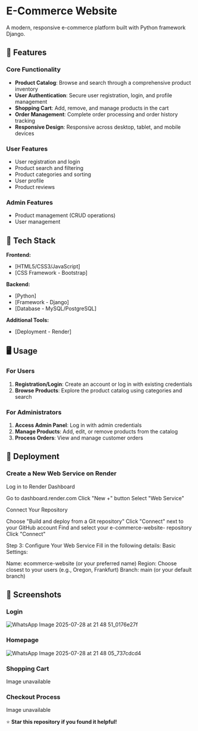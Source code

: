 # E-Commerce Website

A modern, responsive e-commerce platform built with Python framework Django. 

## 🌟 Features

### Core Functionality
- **Product Catalog**: Browse and search through a comprehensive product inventory
- **User Authentication**: Secure user registration, login, and profile management
- **Shopping Cart**: Add, remove, and manage products in the cart
- **Order Management**: Complete order processing and order history tracking
- **Responsive Design**: Responsive across desktop, tablet, and mobile devices

### User Features
- User registration and login
- Product search and filtering
- Product categories and sorting
- User profile 
- Product reviews

### Admin Features
- Product management (CRUD operations)
- User management

## 🚀 Tech Stack

**Frontend:**
- [HTML5/CSS3/JavaScript]
- [CSS Framework - Bootstrap]

**Backend:**
- [Python]
- [Framework - Django]
- [Database - MySQL/PostgreSQL]

**Additional Tools:**
- [Deployment - Render]

## 🖥️ Usage

### For Users
1. **Registration/Login**: Create an account or log in with existing credentials
2. **Browse Products**: Explore the product catalog using categories and search

### For Administrators
1. **Access Admin Panel**: Log in with admin credentials
2. **Manage Products**: Add, edit, or remove products from the catalog
3. **Process Orders**: View and manage customer orders


## 🚀 Deployment

### Create a New Web Service on Render

Log in to Render Dashboard

Go to dashboard.render.com
Click "New +" button
Select "Web Service"


Connect Your Repository

Choose "Build and deploy from a Git repository"
Click "Connect" next to your GitHub account
Find and select your e-commerce-website- repository
Click "Connect"



Step 3: Configure Your Web Service
Fill in the following details:
Basic Settings:

Name: ecommerce-website (or your preferred name)
Region: Choose closest to your users (e.g., Oregon, Frankfurt)
Branch: main (or your default branch)



## 📸 Screenshots

### Login
![WhatsApp Image 2025-07-28 at 21 48 51_0176e27f](https://github.com/user-attachments/assets/06941fd0-b667-42b5-ba8e-8a674ca74f9b)

### Homepage
![WhatsApp Image 2025-07-28 at 21 48 05_737cdcd4](https://github.com/user-attachments/assets/32dcdf0b-f996-4fc5-929f-07803e707736)


### Shopping Cart
Image unavailable

### Checkout Process
Image unavailable


⭐ **Star this repository if you found it helpful!**
